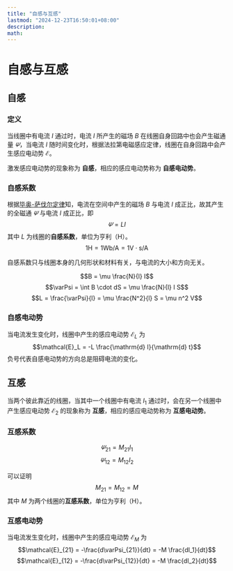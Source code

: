 ```yaml
---
title: "自感与互感"
lastmod: "2024-12-23T16:50:01+08:00"
description:
math:
---
```

# 自感与互感

## 自感
### 定义
当线圈中有电流 $I$ 通过时，电流 $I$ 所产生的磁场 $B$ 在线圈自身回路中也会产生磁通量 $\varPsi$，当电流 $I$ 随时间变化时，根据法拉第电磁感应定律，线圈在自身回路中会产生感应电动势 $\mathcal{E}$。

激发感应电动势的现象称为 **自感**，相应的感应电动势称为 **自感电动势**。

### 自感系数
根据[毕奥-萨伐尔定律](./电磁学/恒定磁场/毕奥-萨伐尔定律/)知，电流在空间中产生的磁场 $B$ 与电流 $I$ 成正比，故其产生的全磁通 $\varPsi$ 与电流 $I$ 成正比，即
$$\varPsi = L I$$
其中 $L$ 为线圈的**自感系数**，单位为亨利（H）。
$$1 \mathrm{H} = 1 \mathrm{Wb/A} = 1 \mathrm{V \cdot s/A}$$

自感系数只与线圈本身的几何形状和材料有关，与电流的大小和方向无关。

$$B = \mu \frac{N}{l} I$$
$$\varPsi = \int B \cdot dS = \mu \frac{N}{l} I S$$
$$L = \frac{\varPsi}{I} = \mu \frac{N^2}{l} S = \mu n^2 V$$


### 自感电动势
当电流发生变化时，线圈中产生的感应电动势 $\mathcal{E}_L$ 为
$$\mathcal{E}_L = -L \frac{\mathrm{d} I}{\mathrm{d} t}$$
负号代表自感电动势的方向总是阻碍电流的变化。

## 互感
当两个彼此靠近的线圈，当其中一个线圈中有电流 $I_1$ 通过时，会在另一个线圈中产生感应电动势 $\mathcal{E}_2$ 的现象称为 **互感**，相应的感应电动势称为 **互感电动势**。

### 互感系数
$$\varPsi_{21} = M_{21} I_1$$
$$\varPsi_{12} = M_{12} I_2$$

可以证明
$$M_{21} = M_{12} = M$$
其中 $M$ 为两个线圈的**互感系数**，单位为亨利（H）。

### 互感电动势
当电流发生变化时，线圈中产生的感应电动势 $\mathcal{E}_M$ 为
$$\mathcal{E}_{21} = -\frac{d\varPsi_{21}}{dt} = -M \frac{dI_1}{dt}$$
$$\mathcal{E}_{12} = -\frac{d\varPsi_{12}}{dt} = -M \frac{dI_2}{dt}$$
